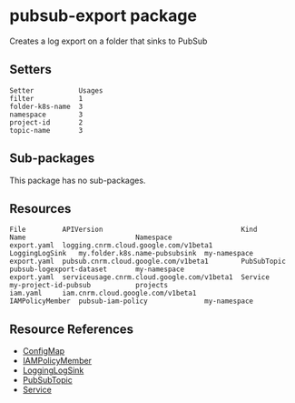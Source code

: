 # pubsub-export package

Creates a log export on a folder that sinks to PubSub

## Setters

```
Setter           Usages
filter           1
folder-k8s-name  3
namespace        3
project-id       2
topic-name       3
```

## Sub-packages

This package has no sub-packages.

## Resources

```
File         APIVersion                                  Kind             Name                           Namespace
export.yaml  logging.cnrm.cloud.google.com/v1beta1       LoggingLogSink   my.folder.k8s.name-pubsubsink  my-namespace
export.yaml  pubsub.cnrm.cloud.google.com/v1beta1        PubSubTopic      pubsub-logexport-dataset       my-namespace
export.yaml  serviceusage.cnrm.cloud.google.com/v1beta1  Service          my-project-id-pubsub           projects
iam.yaml     iam.cnrm.cloud.google.com/v1beta1           IAMPolicyMember  pubsub-iam-policy              my-namespace
```

## Resource References

- [ConfigMap](https://kubernetes.io/docs/reference/generated/kubernetes-api/v1.21/#configmap-v1-core)
- [IAMPolicyMember](https://cloud.google.com/config-connector/docs/reference/resource-docs/iam/iampolicymember)
- [LoggingLogSink](https://cloud.google.com/config-connector/docs/reference/resource-docs/logging/logginglogsink)
- [PubSubTopic](https://cloud.google.com/config-connector/docs/reference/resource-docs/pubsub/pubsubtopic)
- [Service](https://cloud.google.com/config-connector/docs/reference/resource-docs/serviceusage/service)

